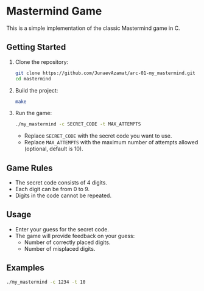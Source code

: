 # Mastermind Game

This is a simple implementation of the classic Mastermind game in C.

## Getting Started

1. Clone the repository:

    ```bash
    git clone https://github.com/JunaevAzamat/arc-01-my_mastermind.git
    cd mastermind
    ```

2. Build the project:

    ```bash
    make
    ```

3. Run the game:

    ```bash
    ./my_mastermind -c SECRET_CODE -t MAX_ATTEMPTS
    ```

    - Replace `SECRET_CODE` with the secret code you want to use.
    - Replace `MAX_ATTEMPTS` with the maximum number of attempts allowed (optional, default is 10).

## Game Rules

- The secret code consists of 4 digits.
- Each digit can be from 0 to 9.
- Digits in the code cannot be repeated.

## Usage

- Enter your guess for the secret code.
- The game will provide feedback on your guess:
  - Number of correctly placed digits.
  - Number of misplaced digits.

## Examples

```bash
./my_mastermind -c 1234 -t 10
